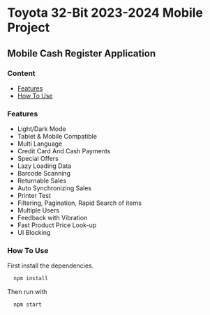 # Toyota 32-Bit 2023-2024 Mobile Project

## Mobile Cash Register Application

### Content

- [Features](#features)
- [How To Use](#how-to-use)

### Features

- Light/Dark Mode
- Tablet & Mobile Compatible
- Multi Language
- Credit Card And Cash Payments
- Special Offers
- Lazy Loading Data
- Barcode Scanning
- Returnable Sales
- Auto Synchronizing Sales
- Printer Test
- Filtering, Pagination, Rapid Search of items
- Multiple Users
- Feedback with Vibration
- Fast Product Price Look-up
- UI Blocking

### How To Use

First install the dependencies.

```bash
  npm install
```

Then run with

```bash
  npm start
```
